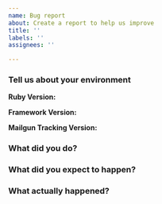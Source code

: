 ```yaml
---
name: Bug report
about: Create a report to help us improve
title: ''
labels: ''
assignees: ''

---
```


### Tell us about your environment

**Ruby Version:**

**Framework Version:**

**Mailgun Tracking Version:**

### What did you do?

### What did you expect to happen?

### What actually happened?
